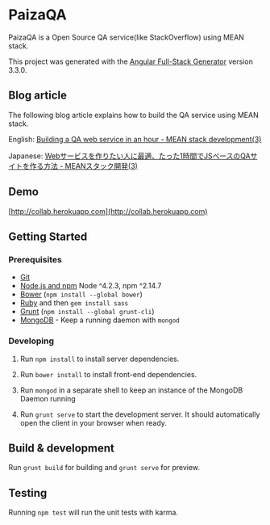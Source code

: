 # PaizaQA

PaizaQA is a Open Source QA service(like StackOverflow) using MEAN stack.

This project was generated with the [Angular Full-Stack Generator](https://github.com/DaftMonk/generator-angular-fullstack) version 3.3.0.

## Blog article
The following blog article explains how to build the QA service using MEAN stack.

English: [Building a QA web service in an hour - MEAN stack development(3)](http://engineering.paiza.io/entry/2016/03/10/115345)

Japanese: [Webサービスを作りたい人に最適、たった1時間でJSベースのQAサイトを作る方法 - MEANスタック開発(3)](http://paiza.hatenablog.com/entry/meanstack_howto_3)



## Demo
[http://collab.herokuapp.com](http://collab.herokuapp.com)


## Getting Started

### Prerequisites

- [Git](https://git-scm.com/)
- [Node.js and npm](nodejs.org) Node ^4.2.3, npm ^2.14.7
- [Bower](bower.io) (`npm install --global bower`)
- [Ruby](https://www.ruby-lang.org) and then `gem install sass`
- [Grunt](http://gruntjs.com/) (`npm install --global grunt-cli`)
- [MongoDB](https://www.mongodb.org/) - Keep a running daemon with `mongod`

### Developing

1. Run `npm install` to install server dependencies.

2. Run `bower install` to install front-end dependencies.

3. Run `mongod` in a separate shell to keep an instance of the MongoDB Daemon running

4. Run `grunt serve` to start the development server. It should automatically open the client in your browser when ready.

## Build & development

Run `grunt build` for building and `grunt serve` for preview.

## Testing

Running `npm test` will run the unit tests with karma.
